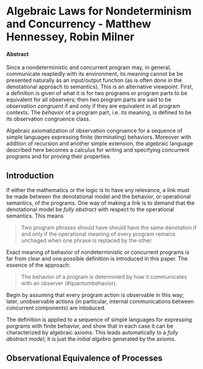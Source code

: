 # Algebraic Laws for Nondeterminism and Concurrency - Matthew Hennessey, Robin Milner

#### Abstract
Since a nondeterministic and concurrent program may, in general, communicate reaptedly with its environment, its meaning cannot be be presented naturally as an input/output function (as is often done in the denotational approach to semantics). This is an alternative viewpoint. First, a definition is given of what it is for two programs or program parts to be equivalent for all observers; then two program parts are said to be *observation congruent* if and only if they are equivalent in all program contexts. The *behavior* of a program part, i.e. its meaning, is defined to be its observation congruence class.

Algebraic axiomatization of observation congruence for a sequence of simple languages expressing finite (terminating) behaviors. Moreover with addition of recursion and another simple extension, the algebraic language described here becomes a calculus for writing and specifying concurrent programs and for proving their properties.

## Introduction
If either the mathematics or the logic is to have any relevance, a link must be made between the denotational model and the behavior, or operational semantics, of the programs. One way of making a link is to demand that the denotational model be *fully abstract* with respect to the operational semantics. This means

> Two program phrases should have should have the same denotation if and only if the operational meaning of every program remains unchaged when one phrase is replaced by the other.

Exact meaning of behavior of nondeterministic or concurrent programs is far from clear and one possible definition is introduced in this paper. The essence of the approach:

> The behavior of a program is determinied by how it communicates with an observer (#quantumbehavior).

Begin by assuming that every program action is observable in this way; later, unobservable actions (in particular, internal communications between concurrent components) are intoduced.

The definition is applied to a sequence of simple languages for expressing porgrams with finite behavior, and show that in each case it can be characterized by algebraic axioms. This leads automatically to a *fully abstract model*; it is just the *initial algebra* generated by the axioms. 

## Observational Equivalence of Processes



















